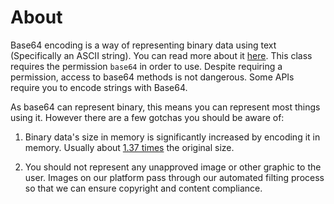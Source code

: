 # About

Base64 encoding is a way of representing binary data using text (Specifically an ASCII string). You can read more about it [here](https://en.wikipedia.org/wiki/Base64).
This class requires the permission `base64` in order to use. Despite requiring a permission, access to base64 methods is not dangerous.
Some APIs require you to encode strings with Base64.

As base64 can represent binary, this means you can represent most things using it.
However there are a few gotchas you should be aware of:

1. Binary data's size in memory is significantly increased by encoding it in memory. Usually about [1.37 times](https://en.wikipedia.org/wiki/Base64#MIME) the original size.

2. You should not represent any unapproved image or other graphic to the user. Images on our platform pass through our automated filting process so that we can ensure copyright and content compliance.

